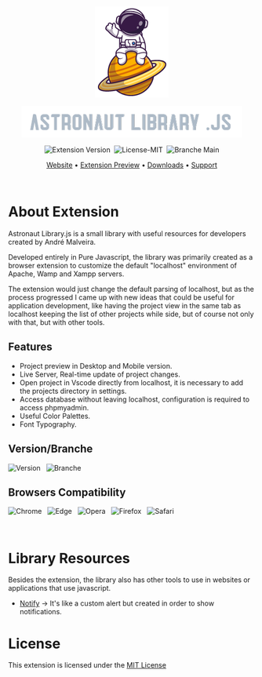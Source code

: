 <p align="center">
  <img src="https://raw.githubusercontent.com/andremalveira/Astronaut.Library.js/website/src/img/png/astronaut-hi.png?token=AJTRTPUKLBN55XE7SAHP733BSHKPA" alt="Hi!!"/>
</p>
<p align="center">
  <img src="https://raw.githubusercontent.com/andremalveira/Astronaut.Library.js/website/src/img/png/astronaut-name.png?token=AJTRTPXD7TJYYBHUFTEVIWLBSHKPE" alt="Astronaut Library.js"/>
</p>

<p align="center">
<img src="https://img.shields.io/badge/Extension Version-v1.0-319046?" alt="Extension Version"/>&nbsp;&nbsp;<img src="https://img.shields.io/badge/License-MIT-319046?" alt="License-MIT"/>&nbsp;&nbsp;<img src="https://img.shields.io/badge/Branche-Main-319046" alt="Branche Main"/>

</p>

<p align="center">
  <a href="https://astlibjs.ga/">Website</a> •
  <a href="https://astlibjs.ga/?p=about#extension-preview">Extension Preview</a> •
  <a href="https://astlibjs.ga/?p=downloads">Downloads</a> •
  <a href="https://github.com/andremalveira/Astronaut.Library.js/issues/new?assignees=&labels=Astronaut+Extension&template=astronaut-extension.md&title=%5BEnter+here+the+type+of+label%5D+-+Insert+the+title+here">Support</a> 
</p>

<br>

# About Extension 

Astronaut Library.js is a small library with useful resources for developers created by André Malveira.

Developed entirely in Pure Javascript, the library was primarily created as a browser extension to customize the default "localhost" environment of Apache, Wamp and Xampp servers.

The extension would just change the default parsing of localhost, but as the process progressed I came up with new ideas that could be useful for application development, like having the project view in the same tab as localhost keeping the list of other projects while side, but of course not only with that, but with other tools. 

## Features

- Project preview in Desktop and Mobile version.
- Live Server, Real-time update of project changes.
- Open project in Vscode directly from localhost, it is necessary to add the projects directory in settings.
- Access database without leaving localhost, configuration is required to access phpmyadmin.
- Useful Color Palettes.
- Font Typography.

## Version/Branche
![Version](https://img.shields.io/badge/Version-v1.0-319046)&nbsp;&nbsp; ![Branche](https://img.shields.io/badge/Branche-Extension-319046)
## Browsers Compatibility
![Chrome](https://img.shields.io/badge/Google%20Chrome-✔-7dce35?style=flat&logo=google-chrome)&nbsp;&nbsp; 
![Edge](https://img.shields.io/badge/Microsoft%20Edge-✔-7dce35?style=flat&logo=microsoft-edge)&nbsp;&nbsp;
![Opera](https://img.shields.io/badge/Opera-✔-7dce35?style=flat&logo=opera)&nbsp;&nbsp;
![Firefox](https://img.shields.io/badge/Mozilla%20Firefox-✖-f75c31?style=flat&logo=firefox)&nbsp;&nbsp;
![Safari](https://img.shields.io/badge/Safari-✖-f75c31?style=flat&logo=safari)&nbsp;&nbsp;

<br>

# Library Resources
Besides the extension, the library also has other tools to use in websites or applications that use javascript.

- [Notify](https://astlibjs.ga/?docs=notify) -> It's like a custom alert but created in order to show notifications.

# License
This extension is licensed under the [MIT License](https://github.com/andremalveira/Astronaut.Library.js/blob/extension/LICENSE)

